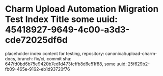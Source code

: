 # Charm Upload Automation Migration Test Index Title some uuid: 45418927-9649-4c00-a3d3-cde72025df6d
 placeholder index content for testing,  repository: canonical/upload-charm-docs,  branch: fix/ci,  commit sha: 647fd0bd6b75e9420b7ed1d473fcffb8d6e51f88,  some uuid: 25f629b2-fb09-465e-9162-eb1d93720f76
